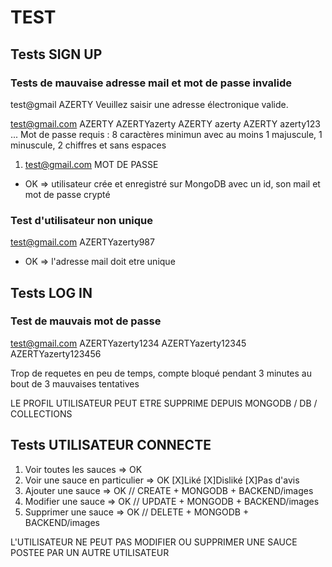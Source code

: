 # TEST

## Tests SIGN UP

### Tests de mauvaise adresse mail et mot de passe invalide

test@gmail
AZERTY
Veuillez saisir une adresse électronique valide.

test@gmail.com
AZERTY
AZERTYazerty
AZERTY azerty
AZERTY azerty123
...
Mot de passe requis : 8 caractères minimun avec au moins 1 majuscule, 1 minuscule, 2 chiffres et sans espaces

1. test@gmail.com
   MOT DE PASSE

- OK => utilisateur crée et enregistré sur MongoDB avec un id, son mail et mot de passe crypté

### Test d'utilisateur non unique

test@gmail.com
AZERTYazerty987

- OK => l'adresse mail doit etre unique
 <!-- errors: {
    email: ValidatorError: Error, expected `email` to be unique. Value: `test@gmail.com`
        at validate (D:\OpenClassrooms\ValentinMamichel_06_12112021\backend\node_modules\mongoose\lib\schematype.js:1277:13)
        at D:\OpenClassrooms\ValentinMamichel_06_12112021\backend\node_modules\mongoose\lib\schematype.js:1252:24
        at processTicksAndRejections (internal/process/task_queues.js:95:5) {
      properties: [Object],
      kind: 'unique',
      path: 'email',
      value: 'test@gmail.com',
      reason: undefined,
      [Symbol(mongoose:validatorError)]: true
    }
  },
  _message: 'User validation failed'
} -->

## Tests LOG IN

### Test de mauvais mot de passe

test@gmail.com
AZERTYazerty1234
AZERTYazerty12345
AZERTYazerty123456

Trop de requetes en peu de temps, compte bloqué pendant 3 minutes au bout de 3 mauvaises tentatives

LE PROFIL UTILISATEUR PEUT ETRE SUPPRIME DEPUIS MONGODB / DB / COLLECTIONS

## Tests UTILISATEUR CONNECTE

1. Voir toutes les sauces => OK
2. Voir une sauce en particulier => OK
   [X]Liké
   [X]Disliké
   [X]Pas d'avis
3. Ajouter une sauce => OK // CREATE + MONGODB + BACKEND/images
4. Modifier une sauce => OK // UPDATE + MONGODB + BACKEND/images
5. Supprimer une sauce => OK // DELETE + MONGODB + BACKEND/images

L'UTILISATEUR NE PEUT PAS MODIFIER OU SUPPRIMER UNE SAUCE POSTEE PAR UN AUTRE UTILISATEUR

